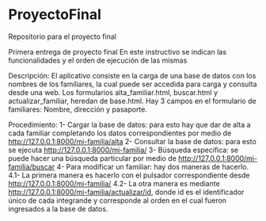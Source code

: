 # ProyectoFinal
Repositorio para el proyecto final

Primera entrega de proyecto final
En este instructivo se indican las funcionalidades y el orden de ejecución de las mismas

Descripción:
El aplicativo consiste en la carga de una base de datos con los nombres de los familiares, la cual puede ser accedida para carga y consulta desde una web.
Los formularios alta_familiar.html, buscar.html y actualizar_familiar, heredan de base.html.
Hay 3 campos en el formulario de familiares: Nombre, dirección y pasaporte.

Procedimiento:
1- Cargar la base de datos: para esto hay que dar de alta a cada familiar completando los datos correspondientes por medio de http://127.0.0.1:8000/mi-familia/alta
2- Consultar la base de datos: para esto se ejecuta http://127.0.0.1:8000/mi-familia/
3- Búsqueda específica: se puede hacer una búsqueda particular por medio de http://127.0.0.1:8000/mi-familia/buscar
4- Para modificar un familiar: hay dos maneras de hacerlo. 
4.1- La primera manera es hacerlo con el pulsador correspondiente desde http://127.0.0.1:8000/mi-familia/
4.2- La otra manera es mediante http://127.0.0.1:8000/mi-familia/actualizar/id, donde id es el identificador único de cada integrande y corresponde al orden en el cual fueron ingresados a la base de datos.



